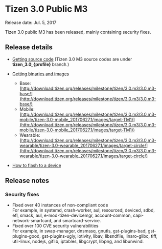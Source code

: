 # Tizen 3.0 Public M3

Release date: Jul. 5, 2017

Tizen 3.0 public M3 has been released, mainly containing security fixes.


## Release details

- [Getting source code](http://review.tizen.org/gerrit/) (Tizen 3.0 M3 source codes are under **tizen_3.0_{profile}** branch.)

- [Getting binaries and images](http://download.tizen.org/releases/milestone/tizen/3.0.m3/)

  - Base: [http://download.tizen.org/releases/milestone/tizen/3.0.m3/3.0.m3-base/](http://download.tizen.org/releases/milestone/tizen/3.0.m3/3.0.m3-base/)
  - Mobile: [http://download.tizen.org/releases/milestone/tizen/3.0.m3/3.0.m3-mobile/tizen-3.0-mobile_20170627.1/images/target-TM1/](http://download.tizen.org/releases/milestone/tizen/3.0.m3/3.0.m3-mobile/tizen-3.0-mobile_20170627.1/images/target-TM1/)
  - Wearable: [http://download.tizen.org/releases/milestone/tizen/3.0.m3/3.0.m3-wearable/tizen-3.0-wearable_20170627.1/images/target-circle/](http://download.tizen.org/releases/milestone/tizen/3.0.m3/3.0.m3-wearable/tizen-3.0-wearable_20170627.1/images/target-circle/)

- [How to flash to a device](../developing/flashing.md)


## Release notes

### Security fixes

- Fixed over 40 instances of non-compliant code  
  For example, in systemd, crash-worker, aul, resourced, deviced, sdbd, efl, smack, aul, e-mod-tizen-devicemgr, account-common, capi-network-smartcard, and smartcard-service.
- Fixed over 100 CVE security vulnerabilities  
  For example, in swap-manager, dnsmasq, gnutls, gst-plugins-bad, gst-plugins-good, gst-plugins-ugly, iotivity, libav, libsndfile, linaro-glibc, tiff, util-linux, nodejs, giflib, iptables, libgcrypt, libpng, and libunwind.
